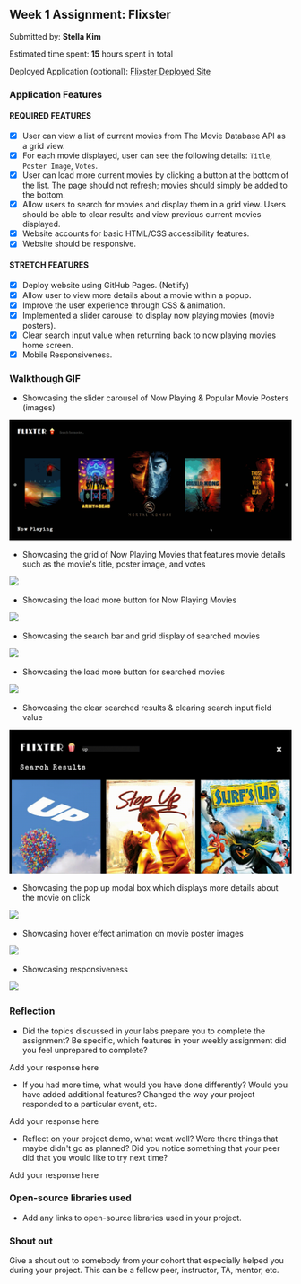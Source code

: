 ## Week 1 Assignment: Flixster

Submitted by: **Stella Kim**

Estimated time spent: **15** hours spent in total

Deployed Application (optional): [Flixster Deployed Site](https://stellakim-flixter.netlify.app/)

### Application Features

#### REQUIRED FEATURES

- [x] User can view a list of current movies from The Movie Database API as a grid view.
- [x] For each movie displayed, user can see the following details: `Title`, `Poster Image`, `Votes`.
- [x] User can load more current movies by clicking a button at the bottom of the list. The page should not refresh; movies should simply be added to the bottom.
- [x] Allow users to search for movies and display them in a grid view. Users should be able to clear results and view previous current movies displayed.
- [x] Website accounts for basic HTML/CSS accessibility features.
- [x] Website should be responsive.

#### STRETCH FEATURES

- [x] Deploy website using GitHub Pages. (Netlify) 
- [x] Allow user to view more details about a movie within a popup.
- [x] Improve the user experience through CSS & animation. 
- [x] Implemented a slider carousel to display now playing movies (movie posters).
- [x] Clear search input value when returning back to now playing movies home screen.
- [x] Mobile Responsiveness.

### Walkthough GIF

- Showcasing the slider carousel of Now Playing & Popular Movie Posters (images)

![](demogif.gif)

- Showcasing the grid of Now Playing Movies that features movie details such as the movie's title, poster image, and votes

![](demogif1.gif)

- Showcasing the load more button for Now Playing Movies

![](demogif2.gif)

- Showcasing the search bar and grid display of searched movies

![](demogif3.gif)

- Showcasing the load more button for searched movies

![](demogif4.gif)

- Showcasing the clear searched results & clearing search input field value

![](demogif5.gif)

- Showcasing the pop up modal box which displays more details about the movie on click

![](demogif6.gif)

- Showcasing hover effect animation on movie poster images

![](demogif7.gif)

- Showcasing responsiveness

![](demogif8.gif)



### Reflection

* Did the topics discussed in your labs prepare you to complete the assignment? Be specific, which features in your weekly assignment did you feel unprepared to complete?

Add your response here

* If you had more time, what would you have done differently? Would you have added additional features? Changed the way your project responded to a particular event, etc.
  
Add your response here

* Reflect on your project demo, what went well? Were there things that maybe didn't go as planned? Did you notice something that your peer did that you would like to try next time?

Add your response here

### Open-source libraries used

- Add any links to open-source libraries used in your project.

### Shout out

Give a shout out to somebody from your cohort that especially helped you during your project. This can be a fellow peer, instructor, TA, mentor, etc.
